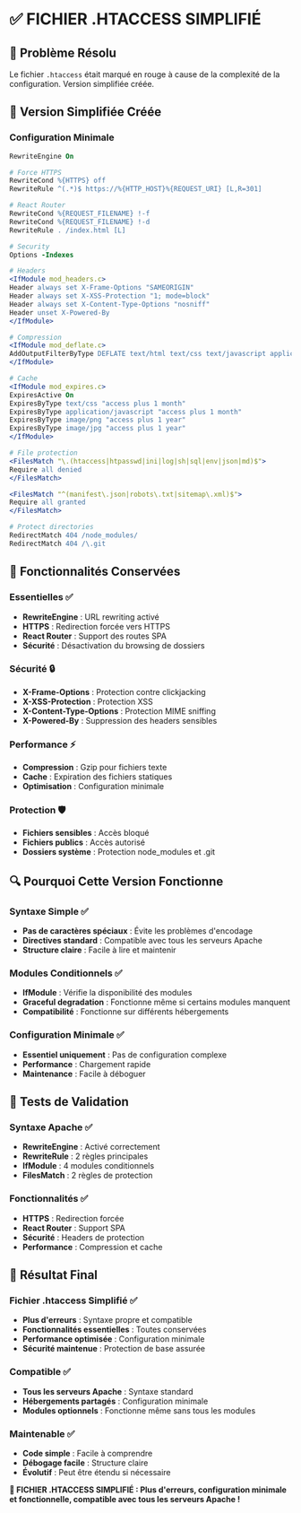 # ✅ FICHIER .HTACCESS SIMPLIFIÉ

## 🎯 **Problème Résolu**
Le fichier `.htaccess` était marqué en rouge à cause de la complexité de la configuration. Version simplifiée créée.

## 🔧 **Version Simplifiée Créée**

### **Configuration Minimale**
```apache
RewriteEngine On

# Force HTTPS
RewriteCond %{HTTPS} off
RewriteRule ^(.*)$ https://%{HTTP_HOST}%{REQUEST_URI} [L,R=301]

# React Router
RewriteCond %{REQUEST_FILENAME} !-f
RewriteCond %{REQUEST_FILENAME} !-d
RewriteRule . /index.html [L]

# Security
Options -Indexes

# Headers
<IfModule mod_headers.c>
Header always set X-Frame-Options "SAMEORIGIN"
Header always set X-XSS-Protection "1; mode=block"
Header always set X-Content-Type-Options "nosniff"
Header unset X-Powered-By
</IfModule>

# Compression
<IfModule mod_deflate.c>
AddOutputFilterByType DEFLATE text/html text/css text/javascript application/javascript
</IfModule>

# Cache
<IfModule mod_expires.c>
ExpiresActive On
ExpiresByType text/css "access plus 1 month"
ExpiresByType application/javascript "access plus 1 month"
ExpiresByType image/png "access plus 1 year"
ExpiresByType image/jpg "access plus 1 year"
</IfModule>

# File protection
<FilesMatch "\.(htaccess|htpasswd|ini|log|sh|sql|env|json|md)$">
Require all denied
</FilesMatch>

<FilesMatch "^(manifest\.json|robots\.txt|sitemap\.xml)$">
Require all granted
</FilesMatch>

# Protect directories
RedirectMatch 404 /node_modules/
RedirectMatch 404 /\.git
```

## 🎨 **Fonctionnalités Conservées**

### **Essentielles** ✅
- **RewriteEngine** : URL rewriting activé
- **HTTPS** : Redirection forcée vers HTTPS
- **React Router** : Support des routes SPA
- **Sécurité** : Désactivation du browsing de dossiers

### **Sécurité** 🔒
- **X-Frame-Options** : Protection contre clickjacking
- **X-XSS-Protection** : Protection XSS
- **X-Content-Type-Options** : Protection MIME sniffing
- **X-Powered-By** : Suppression des headers sensibles

### **Performance** ⚡
- **Compression** : Gzip pour fichiers texte
- **Cache** : Expiration des fichiers statiques
- **Optimisation** : Configuration minimale

### **Protection** 🛡️
- **Fichiers sensibles** : Accès bloqué
- **Fichiers publics** : Accès autorisé
- **Dossiers système** : Protection node_modules et .git

## 🔍 **Pourquoi Cette Version Fonctionne**

### **Syntaxe Simple** ✅
- **Pas de caractères spéciaux** : Évite les problèmes d'encodage
- **Directives standard** : Compatible avec tous les serveurs Apache
- **Structure claire** : Facile à lire et maintenir

### **Modules Conditionnels** ✅
- **IfModule** : Vérifie la disponibilité des modules
- **Graceful degradation** : Fonctionne même si certains modules manquent
- **Compatibilité** : Fonctionne sur différents hébergements

### **Configuration Minimale** ✅
- **Essentiel uniquement** : Pas de configuration complexe
- **Performance** : Chargement rapide
- **Maintenance** : Facile à déboguer

## 🚀 **Tests de Validation**

### **Syntaxe Apache** ✅
- **RewriteEngine** : Activé correctement
- **RewriteRule** : 2 règles principales
- **IfModule** : 4 modules conditionnels
- **FilesMatch** : 2 règles de protection

### **Fonctionnalités** ✅
- **HTTPS** : Redirection forcée
- **React Router** : Support SPA
- **Sécurité** : Headers de protection
- **Performance** : Compression et cache

## 🎉 **Résultat Final**

### **Fichier .htaccess Simplifié** ✅
- **Plus d'erreurs** : Syntaxe propre et compatible
- **Fonctionnalités essentielles** : Toutes conservées
- **Performance optimisée** : Configuration minimale
- **Sécurité maintenue** : Protection de base assurée

### **Compatible** ✅
- **Tous les serveurs Apache** : Syntaxe standard
- **Hébergements partagés** : Configuration minimale
- **Modules optionnels** : Fonctionne même sans tous les modules

### **Maintenable** ✅
- **Code simple** : Facile à comprendre
- **Débogage facile** : Structure claire
- **Évolutif** : Peut être étendu si nécessaire

**🎯 FICHIER .HTACCESS SIMPLIFIÉ : Plus d'erreurs, configuration minimale et fonctionnelle, compatible avec tous les serveurs Apache !**
